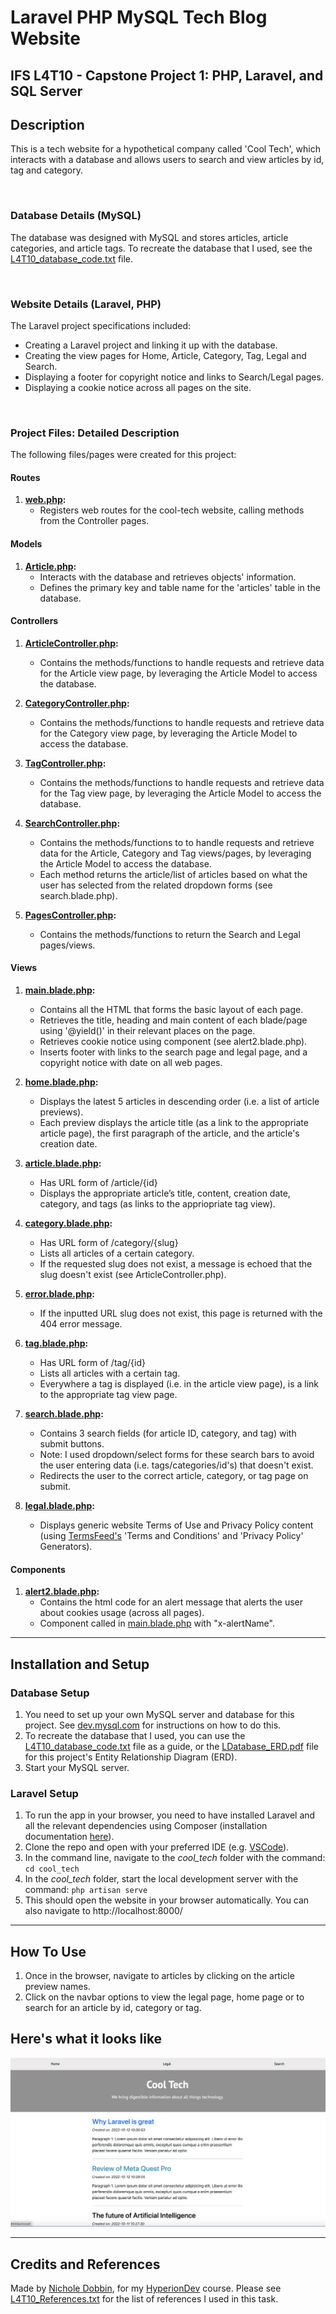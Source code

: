 # **Laravel PHP MySQL Tech Blog Website**

## **IFS L4T10 - Capstone Project 1: PHP, Laravel, and SQL Server**

## **Description**
This is a tech website for a hypothetical company called 'Cool Tech', which interacts with a database and allows users to search and view articles by id, tag and category.

<br>

### **Database Details (MySQL)** 
The database was designed with MySQL and stores articles, article categories, and article tags. 
To recreate the database that I used, see the [L4T10_database_code.txt](/L4T10_database_code.txt) file.

<br>

### **Website Details (Laravel, PHP)** 
The Laravel project specifications included:
* Creating a Laravel project and linking it up with the database.
* Creating the view pages for Home, Article, Category, Tag, Legal and Search.
* Displaying a footer for copyright notice and links to Search/Legal pages.
* Displaying a cookie notice across all pages on the site.

<br>

### **Project Files: Detailed Description**
The following files/pages were created for this project:
#### **Routes**
1. **[web.php](/cool_tech/routes/web.php):** 
    * Registers web routes for the cool-tech website, calling methods from the Controller pages.

#### **Models**
1. **[Article.php](/app/Models/Article.php):** 
    * Interacts with the database and retrieves objects' information.
    * Defines the primary key and table name for the 'articles' table in the database.

#### **Controllers**
1. **[ArticleController.php](/cool_tech/app/Http/Controllers/ArticleController.php):** 
    * Contains the methods/functions to handle requests and retrieve data for the Article view page, by leveraging the Article Model to access the database.

2. **[CategoryController.php](/cool_tech/app/Http/Controllers/CategoryController.php):** 
    * Contains the methods/functions to handle requests and retrieve data for the Category view page, by leveraging the Article Model to access the database.

3. **[TagController.php](/cool_tech/app/Http/Controllers/TagController.php):** 
    * Contains the methods/functions to handle requests and retrieve data for the Tag view page, by leveraging the Article Model to access the database.

4. **[SearchController.php](/cool_tech/app/Http/Controllers/SearchController.php):** 
    * Contains the methods/functions to to handle requests and retrieve data for the Article, Category and Tag views/pages, by leveraging the Article Model to access the database.
    * Each method returns the article/list of articles based on what the user has selected from the related dropdown forms (see search.blade.php).

5. **[PagesController.php](/app/Http/Controllers/PagesController.php):** 
    * Contains the methods/functions to return the Search and Legal pages/views.

#### **Views**
1. **[main.blade.php](/cool_tech/resources/views/main.blade.php):** 
    * Contains all the HTML that forms the basic layout of each page.
    * Retrieves the title, heading and main content of each blade/page using '@yield()' in their relevant places on the page.
    * Retrieves cookie notice using component (see alert2.blade.php).
    * Inserts footer with links to the search page and legal page, and a copyright notice with date on all web pages.

2. **[home.blade.php](/cool_tech/resources/views/pages/home.blade.php):** 
    * Displays the latest 5 articles in descending order (i.e. a list of article previews).
    * Each preview displays the article title (as a link to the appropriate article page), the first paragraph of the article, and the article's creation date.

3. **[article.blade.php](/cool_tech/resources/views/pages/article.blade.php):** 
    * Has URL form of /article/{id}
    * Displays the appropriate article’s title, content, creation date, category, and tags (as links to the appriopriate tag view). 

4. **[category.blade.php](/cool_tech/resources/views/pages/category.blade.php):** 
    * Has URL form of /category/{slug}
    * Lists all articles of a certain category.
    * If the requested slug does not exist, a message is echoed that the slug doesn't exist (see ArticleController.php). 

5. **[error.blade.php](/cool_tech/resources/views/pages/legal.blade.php):** 
    * If the inputted URL slug does not exist, this page is returned with the 404 error message.

6. **[tag.blade.php](/cool_tech/resources/views/pages/tag.blade.php):** 
    * Has URL form of /tag/{id}
    * Lists all articles with a certain tag.
    * Everywhere a tag is displayed (i.e. in the article view page), is a link to the appropriate tag view page.

7. **[search.blade.php](/cool_tech/resources/views/pages/search.blade.php):** 
    * Contains 3 search fields (for article ID, category, and tag) with submit buttons. 
    * Note: I used dropdown/select forms for these search bars to avoid the user entering data (i.e. tags/categories/id's) that doesn't exist.
    * Redirects the user to the correct article, category, or tag page on submit.

8. **[legal.blade.php](/cool_tech/resources/views/pages/legal.blade.php):** 
    * Displays generic website Terms of Use and Privacy Policy content (using [TermsFeed's](https://www.termsfeed.com) 'Terms and Conditions' and 'Privacy Policy' Generators).

#### **Components**
1. **[alert2.blade.php](/cool_tech/resources/views/components/alert2.blade.php):** 
    * Contains the html code for an alert message that alerts the user about cookies usage (across all pages).
    * Component called in [main.blade.php](/cool_tech/resources/views/main.blade.php) with "x-alertName".

<hr>

## **Installation and Setup**
### **Database Setup**
1. You need to set up your own MySQL server and database for this project. See [dev.mysql.com](https://dev.mysql.com/doc/mysql-getting-started/en/) for instructions on how to do this.
2. To recreate the database that I used, you can use the [L4T10_database_code.txt](/L4T10_database_code.txt) file as a guide, or the [LDatabase_ERD.pdf](/Database_ERD.pdf) file for this project's Entity Relationship Diagram (ERD).
3. Start your MySQL server.

### **Laravel Setup**
1. To run the app in your browser, you need to have installed Laravel and all the relevant dependencies using Composer (installation documentation [here](https://laravel.com/docs/5.4/installation#installation)).
2. Clone the repo and open with your preferred IDE (e.g. [VSCode](https://code.visualstudio.com/docs/setup/setup-overview)).
2. In the command line, navigate to the *cool_tech* folder with the command: `cd cool_tech` 
3. In the *cool_tech*  folder, start the local development server with the command: `php artisan serve`
4. This should open the website in your browser automatically. You can also navigate to http://localhost:8000/

<hr>

## **How To Use**
1. Once in the browser, navigate to articles by clicking on the article preview names.
2. Click on the navbar options to view the legal page, home page or to search for an article by id, category or tag.

## **Here's what it looks like**
![Screenshot of home page](markdown/Laravel%20PHP%20MySQL%20Tech%20Blog%20Website.png)

<hr>

## **Credits and References**
Made by [Nichole Dobbin](https://github.com/nicholedobbin), for my [HyperionDev](https://www.hyperiondev.com/) course.
Please see [L4T10_References.txt](L4T10_References.txt) for the list of references I used in this task.

